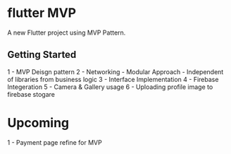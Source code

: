 # flutter MVP

A new Flutter project using MVP Pattern.

## Getting Started

1 - MVP Deisgn pattern
2 - Networking
        - Modular Approach
        - Independent of libraries from business logic
3 - Interface Implementation
4 - Firebase Integeration
5 - Camera & Gallery usage
6 - Uploading profile image to firebase stogare

# Upcoming
1  - Payment page refine for MVP
